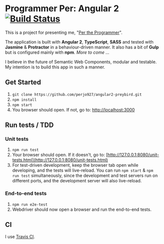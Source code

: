 # Programmer Per: Angular 2 [![Build Status](https://travis-ci.org/perjo927/angular2-preybird.svg?branch=master)](https://travis-ci.org/perjo927/angular2-preybird)

This is a project for presenting me, "[Per the Programmer](http://www.programmerper.com)".

The application is built with __Angular 2__, __TypeScript__, __SASS__ and tested with __Jasmine__ & __Protractor__ 
in a behaviour-driven manner. It also has a bit of __Gulp__ but is configured mainly with __npm__.
 _More to come ..._

I believe in the future of Semantic Web Components, modular and testable. My intention is to build this app in 
such a manner.

## Get Started
1. `git clone https://github.com/perjo927/angular2-preybird.git`
2. `npm install`
3. `npm start`
4. You browser should open. If not, go to: [http://localhost:3000](http://localhost:3000)

## Run tests / TDD

### Unit tests

1. `npm run test`
2. Your browser should open. If it doesn't, go to: [http://127.0.0.1:8080/unit-tests.html](http://127.0.0.1:8080/unit-tests.html)
3. For test-driven development, keep the browser tab open while developing, and the tests will live-reload. 
You can run  `npm start` & `npm run test` simultaneously, since the development and test servers run on different ports, and the development
server will also live-reload.

### End-to-end tests
1. `npm run e2e-test`
2. Webdriver should now open a browser and run the end-to-end tests.

## CI
I use [Travis CI](https://travis-ci.org/perjo927/angular2-preybird). 
